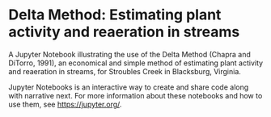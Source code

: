 # Delta Method: Estimating plant activity and reaeration in streams
A Jupyter Notebook illustrating the use of the Delta Method (Chapra and DiTorro, 1991), an economical and simple method of estimating plant activity and reaeration in streams, for Stroubles Creek in Blacksburg, Virginia. 

Jupyter Notebooks is an interactive way to create and share code along with narrative next. For more information about these notebooks and how to use them, see https://jupyter.org/. 

